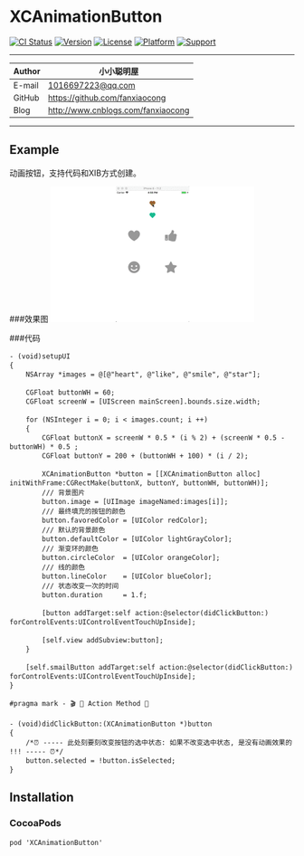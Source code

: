 # XCAnimationButton

[![CI Status](https://img.shields.io/travis/fanxiaocong/XCAnimationButton.svg?style=flat)](https://travis-ci.org/fanxiaocong/XCPresentation)
[![Version](https://img.shields.io/cocoapods/v/XCAnimationButton.svg?style=flat)](https://cocoapods.org/pods/XCAnimationButton)
[![License](https://img.shields.io/badge/license-MIT-green.svg?style=flat)](https://cocoapods.org/pods/XCAnimationButton)
[![Platform](https://img.shields.io/badge/platform-iOS-green.svg?style=flat)](https://cocoapods.org/pods/XCPresentation)
[![Support](https://img.shields.io/badge/support-iOS%208%2B%20-green.svg?style=flat)](https://www.apple.com/nl/ios/)&nbsp;


***
|Author|小小聪明屋|
|---|---|
|E-mail|1016697223@qq.com|
|GitHub|https://github.com/fanxiaocong|
|Blog|http://www.cnblogs.com/fanxiaocong|
***

## Example

动画按钮，支持代码和XIB方式创建。

###效果图
![Animation](Screenshots/animation.gif)

###代码
```objc
- (void)setupUI
{
    NSArray *images = @[@"heart", @"like", @"smile", @"star"];
    
    CGFloat buttonWH = 60;
    CGFloat screenW = [UIScreen mainScreen].bounds.size.width;
    
    for (NSInteger i = 0; i < images.count; i ++)
    {
        CGFloat buttonX = screenW * 0.5 * (i % 2) + (screenW * 0.5 - buttonWH) * 0.5 ;
        CGFloat buttonY = 200 + (buttonWH + 100) * (i / 2);
        
        XCAnimationButton *button = [[XCAnimationButton alloc] initWithFrame:CGRectMake(buttonX, buttonY, buttonWH, buttonWH)];
        /// 背景图片
        button.image = [UIImage imageNamed:images[i]];
        /// 最终填充的按钮的颜色
        button.favoredColor = [UIColor redColor];
        /// 默认的背景颜色
        button.defaultColor = [UIColor lightGrayColor];
        /// 渐变环的颜色
        button.circleColor  = [UIColor orangeColor];
        /// 线的颜色
        button.lineColor    = [UIColor blueColor];
        /// 状态改变一次的时间
        button.duration     = 1.f;

        [button addTarget:self action:@selector(didClickButton:) forControlEvents:UIControlEventTouchUpInside];
        
        [self.view addSubview:button];
    }
    
    [self.smailButton addTarget:self action:@selector(didClickButton:) forControlEvents:UIControlEventTouchUpInside];
}

#pragma mark - 🎬 👀 Action Method 👀

- (void)didClickButton:(XCAnimationButton *)button
{
    /*⏰ ----- 此处刻要刻改变按钮的选中状态: 如果不改变选中状态, 是没有动画效果的 !!! ----- ⏰*/
    button.selected = !button.isSelected;
}

```


## Installation

### CocoaPods
```objc
pod 'XCAnimationButton'
```



